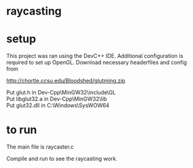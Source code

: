 # raycasting

# setup
This project was ran using the DevC++ IDE. Additional configuration is required to set up OpenGL. Download necessary headerfiles and config from

http://chortle.ccsu.edu/Bloodshed/glutming.zip

Put glut.h in        Dev-Cpp\MinGW32\include\GL  
Put libglut32.a in   Dev-Cpp\MinGW32\lib  
Put glut32.dll in    C:\\Windows\SysWOW64

# to run
The main file is raycaster.c

Compile and run to see the raycasting work.



